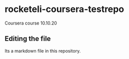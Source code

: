 # rocketeli-coursera-testrepo
Coursera course 10.10.20
## Editing the file

Its a markdown file in this repository.
